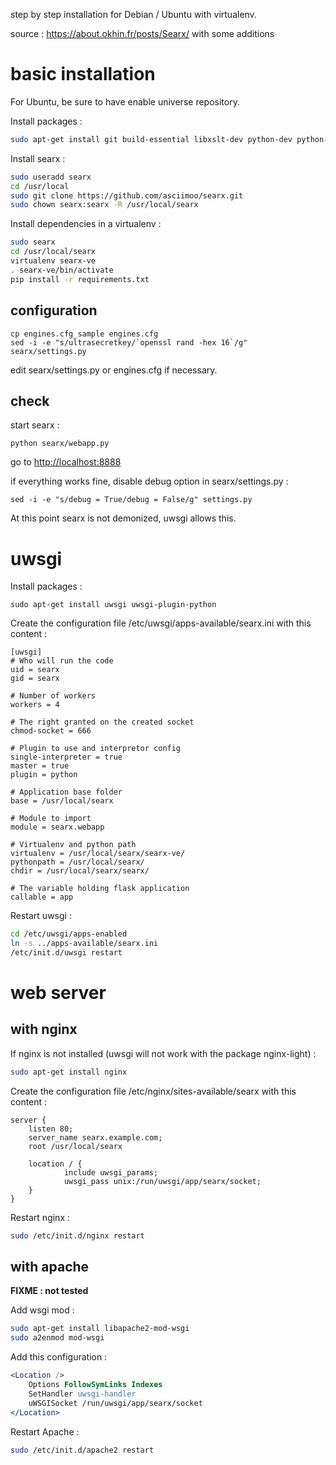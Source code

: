 step by step installation for Debian / Ubuntu with virtualenv.

source : https://about.okhin.fr/posts/Searx/ with some additions

# basic installation

For Ubuntu, be sure to have enable universe repository.

Install packages :
```sh
sudo apt-get install git build-essential libxslt-dev python-dev python-virtualenv
```
Install searx :
```sh
sudo useradd searx
cd /usr/local
sudo git clone https://github.com/asciimoo/searx.git
sudo chown searx:searx -R /usr/local/searx
```

Install dependencies in a virtualenv :
```sh
sudo searx
cd /usr/local/searx
virtualenv searx-ve
. searx-ve/bin/activate
pip install -r requirements.txt
```

## configuration
```
cp engines.cfg_sample engines.cfg
sed -i -e "s/ultrasecretkey/`openssl rand -hex 16`/g" searx/settings.py
```

edit searx/settings.py or engines.cfg if necessary.

## check
start searx :
```
python searx/webapp.py
```

go to [http://localhost:8888](http://localhost:8888)

if everything works fine, disable debug option in searx/settings.py :
```
sed -i -e "s/debug = True/debug = False/g" settings.py
```

At this point searx is not demonized, uwsgi allows this.

# uwsgi

Install packages :
```
sudo apt-get install uwsgi uwsgi-plugin-python
```

Create the configuration file /etc/uwsgi/apps-available/searx.ini with this content :
```
[uwsgi]
# Who will run the code
uid = searx
gid = searx

# Number of workers
workers = 4

# The right granted on the created socket
chmod-socket = 666

# Plugin to use and interpretor config
single-interpreter = true
master = true
plugin = python

# Application base folder
base = /usr/local/searx

# Module to import
module = searx.webapp

# Virtualenv and python path
virtualenv = /usr/local/searx/searx-ve/
pythonpath = /usr/local/searx/
chdir = /usr/local/searx/searx/

# The variable holding flask application
callable = app
```

Restart uwsgi :
```sh
cd /etc/uwsgi/apps-enabled
ln -s ../apps-available/searx.ini
/etc/init.d/uwsgi restart
```

# web server

## with nginx
If nginx is not installed (uwsgi will not work with the package nginx-light) :
```sh
sudo apt-get install nginx
```

Create the configuration file /etc/nginx/sites-available/searx with this content :
```Nginx
server {
    listen 80;
    server_name searx.example.com;
    root /usr/local/searx

    location / {
            include uwsgi_params;
            uwsgi_pass unix:/run/uwsgi/app/searx/socket;
    }
}
```

Restart nginx :
```sh
sudo /etc/init.d/nginx restart
```

## with apache 
**FIXME : not tested**

Add wsgi mod :
```sh
sudo apt-get install libapache2-mod-wsgi
sudo a2enmod mod-wsgi
```

Add this configuration :
```apache
<Location />
    Options FollowSymLinks Indexes
    SetHandler uwsgi-handler
    uWSGISocket /run/uwsgi/app/searx/socket
</Location>
```

Restart Apache :
```sh
sudo /etc/init.d/apache2 restart
```